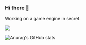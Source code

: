 ### Hi there 👋
Working on a game engine in secret.

<img src="https://skillicons.dev/icons?i=git,cpp,c,cs,arduino,py,cmake,powershell" />

![Anurag's GitHub stats](https://github-readme-stats.vercel.app/api?username=AlmartDev&show_icons=true&theme=dark)

